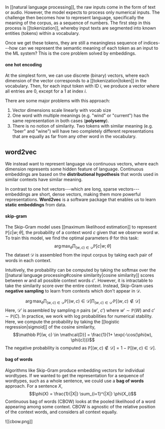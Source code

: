 In [[natural language processing]], the raw inputs come in the form of text or audio. However, the model expects to process only numerical inputs. The challenge then becomes how to represent language, specifically the meaning of the corpus, as a sequence of numbers. The first step in this process is [[tokenization]], whereby input texts are segmented into known entities (tokens) within a vocabulary. 

Once we get these tokens, they are still a meaningless sequence of indices---how can we represent the semantic meaning of each token as an input to the ML system? This is the core problem solved by embeddings.
#### one hot encoding
At the simplest form, we can use discrete (binary) vectors, where each dimension of the vector corresponds to a [[tokenization|token]] in the vocabulary. Then, for each input token with ID $i$, we produce a vector where all entries are $0$, except for a $1$ at index $i$.

There are some major problems with this approach:
1. Vector dimensions scale linearly with vocab size
2. One word with multiple meanings (e.g. "wind" or "current") has the same representation in both cases (**polysemy**).
3. There is no notion of similarity. Two tokens with similar meaning (e.g. "beer" and "wine") will have two completely different representations that are equally as far from any other word in the vocabulary.
## word2vec
We instead want to represent language via continuous vectors, where each dimension represents some hidden feature of language. Continuous embeddings are based on the **distributional hypothesis** that words used in similar contexts have similar meaning.

In contrast to one hot vectors---which are long, sparse vectors---embeddings are short, dense vectors, making them more powerful representations. **Word2vec** is a software package that enables us to learn **static embeddings** from data.
#### skip-gram
The Skip-Gram model uses [[maximum likelihood estimation]] to represent $\mathbb{P}[c | w;\theta]$, the probability of a context word $c$ given that we observe word $w$. To train this model, we find the optimal parameters $\theta$ for this task:
$$\arg\max_{\theta} \prod_{(w, c) \in \mathcal{D}} \mathbb{P}[c|w;\theta]$$
The dataset $\mathcal D$ is assembled from the input corpus by taking each pair of words in each context. 

Intuitively, the probability can be computed by taking the softmax over the [[natural language processing#cosine similarity|cosine similarity]] scores between $w$ and all possible context words $c'$. However, it is intractable to take the similarity score over the entire context. Instead, Skip-Gram uses **negative sampling** to learn from contexts which don't appear in $\mathcal{D}$.

$$\arg\max_{\theta} \prod_{(w, c) \in \mathcal D} \mathbb P[(w, c) \in \mathcal D] \prod_{(w, c) \in \mathcal D'} \mathbb P[(w, c) \notin \mathcal D]$$
Here, $\mathcal D'$ is assembled by sampling $n$ pairs ($w'$, $c'$) where $w' \sim \mathbb P(W)$ and $c' \sim \mathbb{P}(C)$. In practice, we work with log probabilities for numerical stability. Here, we compute the probability by taking the [[logistic regression|sigmoid]] of the cosine similarity,
$$\mathbb P[(w, c) \in \mathcal{D}] = \frac{1}{1+ \exp(-\cos(\phi(w), \phi(c)))}$$
The negative probability is computed as $\mathbb P[(w, c) \notin \mathcal D] = 1 - \mathbb{P}[(w, c) \in \mathcal D]$.

#### bag of words
Algorithms like Skip-Gram produce embedding vectors for individual wordtypes. If we wanted to get the representation for a sequence of wordtypes, such as a whole sentence, we could use a **bag of words** approach. For a sentence $X$,
$$\phi(X) = \frac{1}{|X|} \sum_{i=1}^{|X|} \phi(X_i)$$
Continuous bag of words (CBOW) looks at the pooled likelihood of a word appearing among some context. CBOW is agnostic of the relative position of the context words, and considers all context equally. 

![[cbow.png]]
